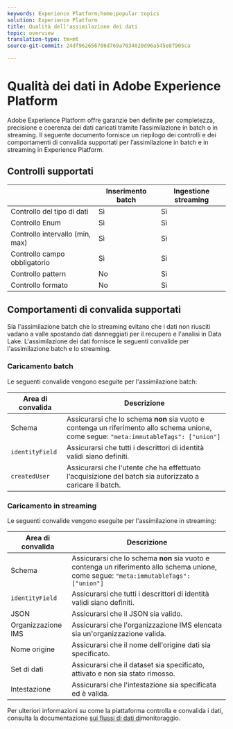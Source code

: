 ```yaml
---
keywords: Experience Platform;home;popular topics
solution: Experience Platform
title: Qualità dell'assimilazione dei dati
topic: overview
translation-type: tm+mt
source-git-commit: 24df962656706d769a7034020d96a545e8f905ca

---
```



# Qualità dei dati in Adobe Experience Platform

Adobe Experience Platform offre garanzie ben definite per completezza, precisione e coerenza dei dati caricati tramite l’assimilazione in batch o in streaming. Il seguente documento fornisce un riepilogo dei controlli e dei comportamenti di convalida supportati per l’assimilazione in batch e in streaming in Experience Platform.

## Controlli supportati

|   | Inserimento batch | Ingestione streaming |
| ------ | --------------- | ------------------- |
| Controllo del tipo di dati | Sì | Sì |
| Controllo Enum | Sì | Sì |
| Controllo intervallo (min, max) | Sì | Sì |
| Controllo campo obbligatorio | Sì | Sì |
| Controllo pattern | No | Sì |
| Controllo formato | No | Sì |

## Comportamenti di convalida supportati

Sia l&#39;assimilazione batch che lo streaming evitano che i dati non riusciti vadano a valle spostando dati danneggiati per il recupero e l&#39;analisi in Data Lake. L&#39;assimilazione dei dati fornisce le seguenti convalide per l&#39;assimilazione batch e lo streaming.

### Caricamento batch

Le seguenti convalide vengono eseguite per l&#39;assimilazione batch:

| Area di convalida | Descrizione |
| --------------- | ----------- |
| Schema | Assicurarsi che lo schema **non** sia vuoto e contenga un riferimento allo schema unione, come segue: `"meta:immutableTags": ["union"]` |
| `identityField` | Assicurarsi che tutti i descrittori di identità validi siano definiti. |
| `createdUser` | Assicurarsi che l&#39;utente che ha effettuato l&#39;acquisizione del batch sia autorizzato a caricare il batch. |

### Caricamento in streaming

Le seguenti convalide vengono eseguite per l&#39;assimilazione in streaming:

| Area di convalida | Descrizione |
| --------------- | ----------- |
| Schema | Assicurarsi che lo schema **non** sia vuoto e contenga un riferimento allo schema unione, come segue: `"meta:immutableTags": ["union"]` |
| `identityField` | Assicurarsi che tutti i descrittori di identità validi siano definiti. |
| JSON | Assicurarsi che il JSON sia valido. |
| Organizzazione IMS | Assicurarsi che l&#39;organizzazione IMS elencata sia un&#39;organizzazione valida. |
| Nome origine | Assicurarsi che il nome dell&#39;origine dati sia specificato. |
| Set di dati | Assicurarsi che il dataset sia specificato, attivato e non sia stato rimosso. |
| Intestazione | Assicurarsi che l&#39;intestazione sia specificata ed è valida. |

Per ulteriori informazioni su come la piattaforma controlla e convalida i dati, consulta la documentazione [sui flussi di dati di](./monitor-data-flows.md)monitoraggio.
